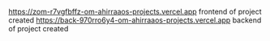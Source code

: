  https://zom-r7vgfbffz-om-ahirraaos-projects.vercel.app frontend of project created
https://back-970rro6y4-om-ahirraaos-projects.vercel.app  backend of  project created
